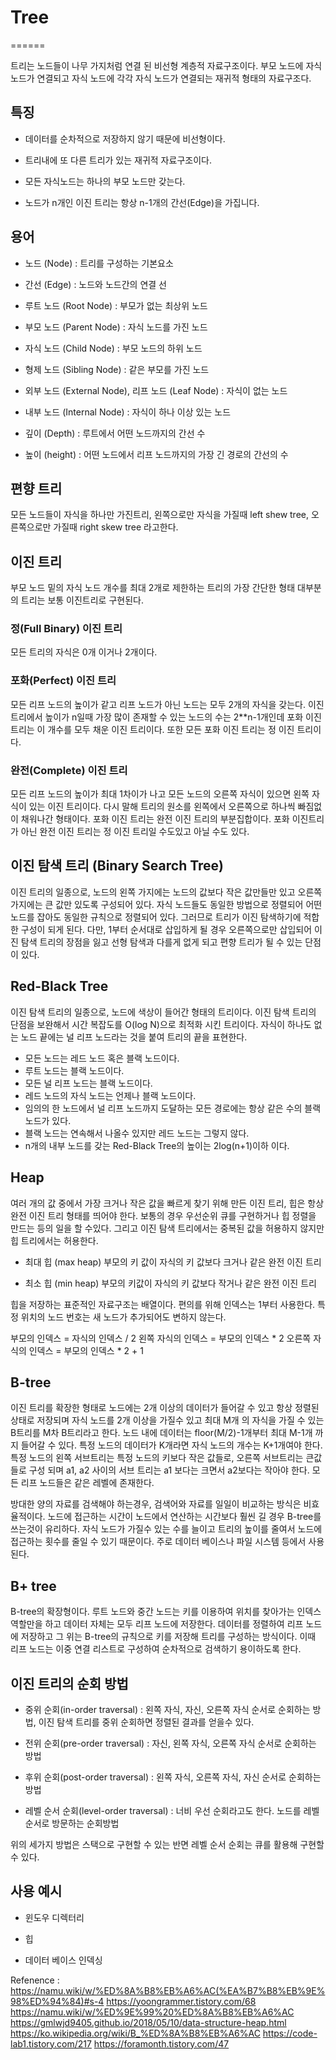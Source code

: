 # Tree
======

트리는 노드들이 나무 가지처럼 연결 된
비선형 계층적 자료구조이다.
부모 노드에 자식 노드가 연결되고 자식 노드에 각각
자식 노드가 연결되는 재귀적 형태의 자료구조다.


## 특징

- 데이터를 순차적으로 저장하지 않기 때문에 비선형이다.

- 트리내에 또 다른 트리가 있는 재귀적 자료구조이다.

- 모든 자식노드는 하나의 부모 노드만 갖는다.

- 노드가 n개인 이진 트리는 항상 n-1개의 간선(Edge)을 가집니다.


## 용어

- 노드 (Node) : 트리를 구성하는 기본요소

- 간선 (Edge) : 노드와 노드간의 연결 선

- 루트 노드 (Root Node) : 부모가 없는 최상위 노드

- 부모 노드 (Parent Node) : 자식 노드를 가진 노드

- 자식 노드 (Child Node) : 부모 노드의 하위 노드

- 형제 노드 (Sibling Node) : 같은 부모를 가진 노드

- 외부 노드 (External Node), 리프 노드 (Leaf Node) : 자식이 없는 노드

- 내부 노드 (Internal Node) : 자식이 하나 이상 있는 노드

- 깊이 (Depth) : 루트에서 어떤 노드까지의 간선 수

- 높이 (height) : 어떤 노드에서 리프 노드까지의 가장 긴 경로의 간선의 수


## 편향 트리

모든 노드들이 자식을 하나만 가진트리,
왼쪽으로만 자식을 가질때 left shew tree,
오른쪽으로만 가질때 right skew tree 라고한다.


## 이진 트리

부모 노드 밑의 자식 노드 개수를 최대 2개로 제한하는 트리의 가장 간단한 형태
대부분의 트리는 보통 이진트리로 구현된다.


### 정(Full Binary) 이진 트리
  
모든 트리의 자식은 0개 이거나 2개이다.


### 포화(Perfect) 이진 트리

모든 리프 노드의 높이가 같고 리프 노드가 아닌 노드는 모두 2개의 자식을 갖는다.
이진 트리에서 높이가 n일때 가장 많이 존재할 수 있는 노드의 수는 2**n-1개인데
포화 이진 트리는 이 개수를 모두 채운 이진 트리이다. 또한 모든 포화 이진 트리는
정 이진 트리이다.


### 완전(Complete) 이진 트리

모든 리프 노드의 높이가 최대 1차이가 나고 모든 노드의 오른쪽 자식이 있으면
왼쪽 자식이 있는 이진 트리이다. 다시 말해 트리의 원소를 왼쪽에서 오른쪽으로
하나씩 빠짐없이 채워나간 형태이다. 포화 이진 트리는 완전 이진 트리의 부분집합이다.
포화 이진트리가 아닌 완전 이진 트리는 정 이진 트리일 수도있고 아닐 수도 있다.


## 이진 탐색 트리 (Binary Search Tree)

이진 트리의 일종으로, 노드의 왼쪽 가지에는 노드의 값보다 작은 값만들만 있고
오른쪽 가지에는 큰 값만 있도록 구성되어 있다. 자식 노드들도 동일한 방법으로
정렬되어 어떤 노드를 잡아도 동일한 규칙으로 정렬되어 있다. 그러므로
트리가 이진 탐색하기에 적합한 구성이 되게 된다.
다만, 1부터 순서대로 삽입하게 될 경우 오른쪽으로만 삽입되어 이진 탐색 트리의
장점을 잃고 선형 탐색과 다를게 없게 되고 편향 트리가 될 수 있는 단점이 있다.


## Red-Black Tree

이진 탐색 트리의 일종으로, 노드에 색상이 들어간 형태의 트리이다.
이진 탐색 트리의 단점을 보완해서 시간 복잡도를 O(log N)으로 최적화 시킨 트리이다.
자식이 하나도 없는 노드 끝에는 널 리프 노드라는 것을 붙여 트리의 끝을 표현한다.

- 모든 노드는 레드 노드 혹은 블랙 노드이다.
- 루트 노드는 블랙 노드이다.
- 모든 널 리프 노드는 블랙 노드이다.
- 레드 노드의 자식 노드는 언제나 블랙 노드이다.
- 임의의 한 노드에서 널 리프 노드까지 도달하는 모든 경로에는 항상 같은 수의
  블랙 노드가 있다.
- 블랙 노드는 연속해서 나올수 있지만 레드 노드는 그렇지 않다.
- n개의 내부 노드를 갖는 Red-Black Tree의 높이는 2log(n+1)이하 이다.


## Heap

여러 개의 값 중에서 가장 크거나 작은 값을 빠르게 찾기 위해 만든 이진 트리,
힙은 항상 완전 이진 트리 형태를 띄어야 한다.
보통의 경우 우선순위 큐를 구현하거나 힙 정렬을 만드는 등의 일을 할 수있다.
그리고 이진 탐색 트리에서는 중복된 값을 허용하지 않지만 힙 트리에서는
허용한다.

- 최대 힙 (max heap)
  부모의 키 값이 자식의 키 값보다 크거나 같은 완전 이진 트리

- 최소 힙 (min heap)
  부모의 키값이 자식의 키 값보다 작거나 같은 완전 이진 트리


힙을 저장하는 표준적인 자료구조는 배열이다.
편의를 위해 인덱스는 1부터 사용한다.
특정 위치의 노드 번호는 새 노드가 추가되어도 변하지 않는다.

부모의 인덱스 = 자식의 인덱스 / 2
왼쪽 자식의 인덱스 = 부모의 인덱스 * 2
오른쪽 자식의 인덱스 = 부모의 인덱스 * 2 + 1

## B-tree

이진 트리를 확장한 형태로 노드에는 2개 이상의 데이터가 들어갈 수 있고
항상 정렬된 상태로 저장되며 자식 노드를 2개 이상을 가질수 있고 최대 M개
의 자식을 가질 수 있는 B트리를 M차 B트리라고 한다.
노드 내에 데이터는 floor(M/2)-1개부터 최대 M-1개 까지 들어갈 수 있다.
특정 노드의 데이터가 K개라면 자식 노드의 개수는 K+1개여야 한다.
특정 노드의 왼쪽 서브트리는 특정 노드의 키보다 작은 값들로,
오른쪽 서브트리는 큰값들로 구성 되며 a1, a2 사이의 서브 트리는 a1 보다는
크면서 a2보다는 작아야 한다. 모든 리프 노드들은 같은 레벨에 존재한다.

방대한 양의 자료를 검색해야 하는경우, 검색어와 자료를 일일이 비교하는 방식은
비효율적이다. 노드에 접근하는 시간이 노드에서 연산하는 시간보다 훨씬 길 경우
B-tree를 쓰는것이 유리하다. 자식 노드가 가질수 있는 수를 늘이고 트리의 높이를
줄여서 노드에 접근하는 횟수를 줄일 수 있기 때문이다.
주로 데이터 베이스나 파일 시스템 등에서 사용 된다.


## B+ tree

B-tree의 확장형이다. 루트 노드와 중간 노드는 키를 이용하여 위치를 찾아가는
인덱스 역할만을 하고 데이터 자체는 모두 리프 노드에 저장한다.
데이터를 정렬하여 리프 노드에 저장하고 그 위는 B-tree의 규칙으로 키를 저장해
트리를 구성하는 방식이다. 이때 리프 노드는 이중 연결 리스트로 구성하여
순차적으로 검색하기 용이하도록 한다.


## 이진 트리의 순회 방법

- 중위 순회(in-order traversal) : 왼쪽 자식, 자신, 오른쪽 자식 순서로
  순회하는 방법, 이진 탐색 트리를 중위 순회하면 정렬된 결과를 얻을수 있다.

- 전위 순회(pre-order traversal) : 자신, 왼쪽 자식, 오른쪽 자식 순서로
  순회하는 방법

- 후위 순회(post-order traversal) : 왼쪽 자식, 오른쪽 자식, 자신 순서로
  순회하는 방법

- 레벨 순서 순회(level-order traversal) : 너비 우선 순회라고도 한다. 노드를
  레벨 순서로 방문하는 순회방법


위의 세가지 방법은 스택으로 구현할 수 있는 반면 레벨 순서 순회는 큐를 활용해
구현할 수 있다.


## 사용 예시

- 윈도우 디렉터리

- 힙

- 데이터 베이스 인덱싱


Refenence :
https://namu.wiki/w/%ED%8A%B8%EB%A6%AC(%EA%B7%B8%EB%9E%98%ED%94%84)#s-4
https://yoongrammer.tistory.com/68
https://namu.wiki/w/%ED%9E%99%20%ED%8A%B8%EB%A6%AC
https://gmlwjd9405.github.io/2018/05/10/data-structure-heap.html
https://ko.wikipedia.org/wiki/B_%ED%8A%B8%EB%A6%AC
https://code-lab1.tistory.com/217
https://foramonth.tistory.com/47